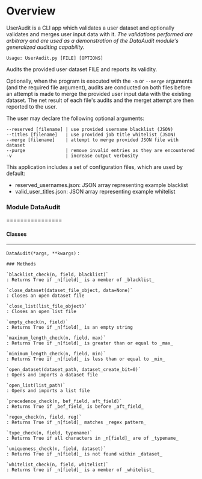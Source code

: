 # Overview

UserAudit is a CLI app which validates a user dataset and optionally validates and merges user input data with it.
_The validations performed are arbitrary and are used as a demonstration of the DataAudit module's generalized auditing capability._

`Usage: UserAudit.py [FILE] [OPTIONS]`

Audits the provided user dataset FILE and reports its validity.

Optionally, when the program is executed with the `-m` or `--merge` arguments (and the required file argument), audits are conducted on both files before an attempt is made to merge the provided user input data with the existing dataset. The net result of each file's audits and the merget attempt are then reported to the user.

The user may declare the following optional arguments:
```
--reserved [filename] | use provided username blacklist (JSON)
--titles [filename]   | use provided job title whitelist (JSON)
--merge [filename]    | attempt to merge provided JSON file with dataset
--purge               | remove invalid entries as they are encountered
-v                    | increase output verbosity
```

This application includes a set of configuration files, which are used by default:
- reserved_usernames.json: JSON array representing example blacklist
- valid_user_titles.json: JSON array representing example whitelist



### Module DataAudit
================

#### Classes
-------

`DataAudit(*args, **kwargs)`
:   

    ### Methods

    `blacklist_check(n, field, blacklist)`
    : Returns True if _n[field]_ is a member of _blacklist_

    `close_dataset(dataset_file_object, data=None)`
    : Closes an open dataset file

    `close_list(list_file_object)`
    : Closes an open list file

    `empty_check(n, field)`
    : Returns True if _n[field]_ is an empty string

    `maximum_length_check(n, field, max)`
    : Returns True if _n[field]_ is greater than or equal to _max_

    `minimum_length_check(n, field, min)`
    : Returns True if _n[field]_ is less than or equal to _min_

    `open_dataset(dataset_path, dataset_create_bit=0)`
    : Opens and imports a dataset file

    `open_list(list_path)`
    : Opens and imports a list file

    `precedence_check(n, bef_field, aft_field)`
    : Returns True if _bef_field_ is before _aft_field_

    `regex_check(n, field, reg)`
    : Returns True if _n[field]_ matches _regex pattern_

    `type_check(n, field, typename)`
    : Returns True if all characters in _n[field]_ are of _typename_

    `uniqueness_check(n, field, dataset)`
    : Returns True if _n[field]_ is not found within _dataset_

    `whitelist_check(n, field, whitelist)`
    : Returns true if _n[field]_ is a member of _whitelist_

